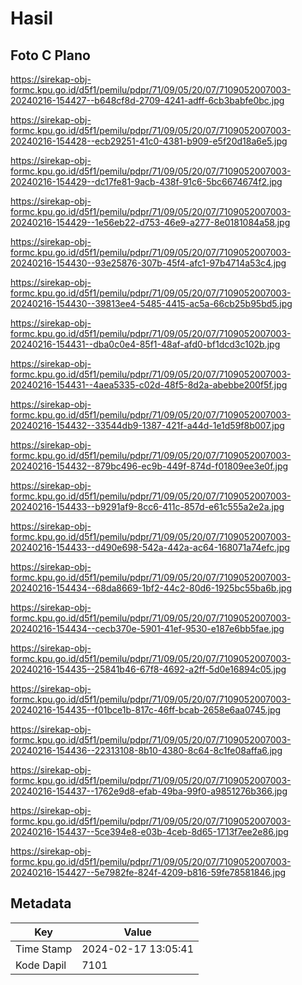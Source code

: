 # Hasil

## Foto C Plano

https://sirekap-obj-formc.kpu.go.id/d5f1/pemilu/pdpr/71/09/05/20/07/7109052007003-20240216-154427--b648cf8d-2709-4241-adff-6cb3babfe0bc.jpg

https://sirekap-obj-formc.kpu.go.id/d5f1/pemilu/pdpr/71/09/05/20/07/7109052007003-20240216-154428--ecb29251-41c0-4381-b909-e5f20d18a6e5.jpg

https://sirekap-obj-formc.kpu.go.id/d5f1/pemilu/pdpr/71/09/05/20/07/7109052007003-20240216-154429--dc17fe81-9acb-438f-91c6-5bc6674674f2.jpg

https://sirekap-obj-formc.kpu.go.id/d5f1/pemilu/pdpr/71/09/05/20/07/7109052007003-20240216-154429--1e56eb22-d753-46e9-a277-8e0181084a58.jpg

https://sirekap-obj-formc.kpu.go.id/d5f1/pemilu/pdpr/71/09/05/20/07/7109052007003-20240216-154430--93e25876-307b-45f4-afc1-97b4714a53c4.jpg

https://sirekap-obj-formc.kpu.go.id/d5f1/pemilu/pdpr/71/09/05/20/07/7109052007003-20240216-154430--39813ee4-5485-4415-ac5a-66cb25b95bd5.jpg

https://sirekap-obj-formc.kpu.go.id/d5f1/pemilu/pdpr/71/09/05/20/07/7109052007003-20240216-154431--dba0c0e4-85f1-48af-afd0-bf1dcd3c102b.jpg

https://sirekap-obj-formc.kpu.go.id/d5f1/pemilu/pdpr/71/09/05/20/07/7109052007003-20240216-154431--4aea5335-c02d-48f5-8d2a-abebbe200f5f.jpg

https://sirekap-obj-formc.kpu.go.id/d5f1/pemilu/pdpr/71/09/05/20/07/7109052007003-20240216-154432--33544db9-1387-421f-a44d-1e1d59f8b007.jpg

https://sirekap-obj-formc.kpu.go.id/d5f1/pemilu/pdpr/71/09/05/20/07/7109052007003-20240216-154432--879bc496-ec9b-449f-874d-f01809ee3e0f.jpg

https://sirekap-obj-formc.kpu.go.id/d5f1/pemilu/pdpr/71/09/05/20/07/7109052007003-20240216-154433--b9291af9-8cc6-411c-857d-e61c555a2e2a.jpg

https://sirekap-obj-formc.kpu.go.id/d5f1/pemilu/pdpr/71/09/05/20/07/7109052007003-20240216-154433--d490e698-542a-442a-ac64-168071a74efc.jpg

https://sirekap-obj-formc.kpu.go.id/d5f1/pemilu/pdpr/71/09/05/20/07/7109052007003-20240216-154434--68da8669-1bf2-44c2-80d6-1925bc55ba6b.jpg

https://sirekap-obj-formc.kpu.go.id/d5f1/pemilu/pdpr/71/09/05/20/07/7109052007003-20240216-154434--cecb370e-5901-41ef-9530-e187e6bb5fae.jpg

https://sirekap-obj-formc.kpu.go.id/d5f1/pemilu/pdpr/71/09/05/20/07/7109052007003-20240216-154435--25841b46-67f8-4692-a2ff-5d0e16894c05.jpg

https://sirekap-obj-formc.kpu.go.id/d5f1/pemilu/pdpr/71/09/05/20/07/7109052007003-20240216-154435--f01bce1b-817c-46ff-bcab-2658e6aa0745.jpg

https://sirekap-obj-formc.kpu.go.id/d5f1/pemilu/pdpr/71/09/05/20/07/7109052007003-20240216-154436--22313108-8b10-4380-8c64-8c1fe08affa6.jpg

https://sirekap-obj-formc.kpu.go.id/d5f1/pemilu/pdpr/71/09/05/20/07/7109052007003-20240216-154437--1762e9d8-efab-49ba-99f0-a9851276b366.jpg

https://sirekap-obj-formc.kpu.go.id/d5f1/pemilu/pdpr/71/09/05/20/07/7109052007003-20240216-154437--5ce394e8-e03b-4ceb-8d65-1713f7ee2e86.jpg

https://sirekap-obj-formc.kpu.go.id/d5f1/pemilu/pdpr/71/09/05/20/07/7109052007003-20240216-154427--5e7982fe-824f-4209-b816-59fe78581846.jpg


## Metadata

| Key        | Value               |
| ---------- | ------------------- |
| Time Stamp | 2024-02-17 13:05:41 |
| Kode Dapil | 7101                |




